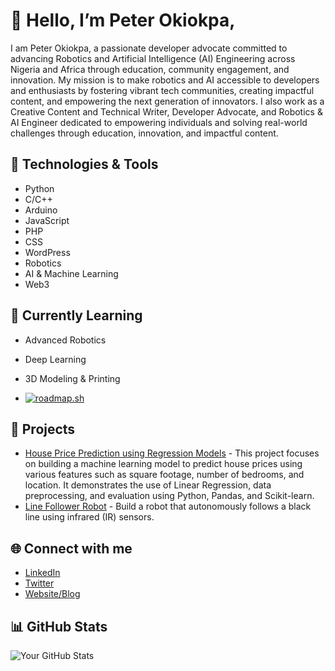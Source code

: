 # 👋 Hello, I’m Peter Okiokpa, 
I am Peter Okiokpa, a passionate developer advocate committed to advancing Robotics and Artificial Intelligence (AI) Engineering across Nigeria and Africa through education, community engagement, and innovation. My mission is to make robotics and AI accessible to developers and enthusiasts by fostering vibrant tech communities, creating impactful content, and empowering the next generation of innovators. I also work as a Creative Content and Technical Writer, Developer Advocate, and Robotics & AI Engineer dedicated to empowering individuals and solving real-world challenges through education, innovation, and impactful content.




## 🔧 Technologies & Tools
- Python
- C/C++
- Arduino
- JavaScript
- PHP
- CSS
- WordPress
- Robotics
- AI & Machine Learning
- Web3

## 🌱 Currently Learning
- Advanced Robotics
- Deep Learning
- 3D Modeling & Printing

- [![roadmap.sh](https://roadmap.sh/card/tall/673e0b515434bf319acac100?variant=dark)](https://roadmap.sh)

## 📂 Projects
- [House Price Prediction using Regression Models](https://github.com/peteleba/House-Price-Prediction-Project) - This project focuses on building a machine learning model to predict house prices using various features such as square footage, number of bedrooms, and location. It demonstrates the use of Linear Regression, data preprocessing, and evaluation using Python, Pandas, and Scikit-learn.
- [Line Follower Robot](https://github.com/peteleba/Line-Follower-Robot) - Build a robot that autonomously follows a black line using infrared (IR) sensors.
  

## 🌐 Connect with me
- [LinkedIn](https://www.linkedin.com/in/thepeteleba/)
- [Twitter](https://x.com/thepeteleba)
- [Website/Blog](https://thepeteleba.com.ng/)

## 📊 GitHub Stats
![Your GitHub Stats](https://github-readme-stats.vercel.app/api?username=yourusername&show_icons=true&theme=radical)
